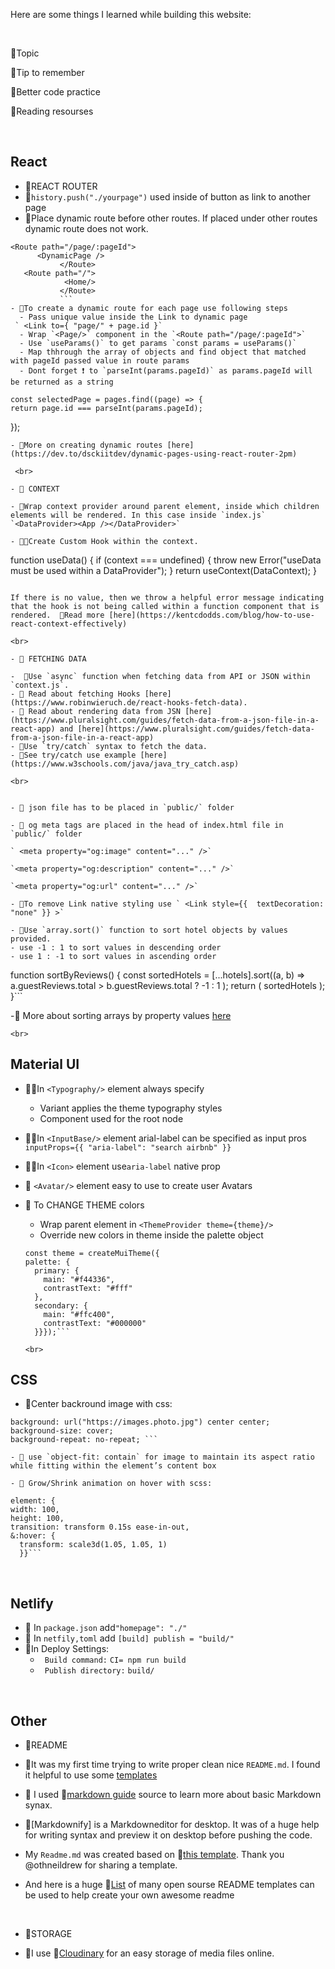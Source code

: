 Here are some things I learned while building this website:

<br>

🌴Topic

🥥Tip to remember

🌿Better code practice

📖Reading resourses

<br>

## React

- 🌴REACT ROUTER
- 🥥`history.push("./yourpage")` used inside of button as link to another page
- 🥥Place dynamic route before other routes. If placed under other routes dynamic route does not work.

````
<Route path="/page/:pageId">
      <DynamicPage />
           </Route>
   <Route path="/">
            <Home/>
           </Route>
           ```
- 🥥To create a dynamic route for each page use following steps
  - Pass unique value inside the Link to dynamic page
 ` <Link to={ "page/" + page.id }`
  - Wrap `<Page/>` component in the `<Route path="/page/:pageId">`
  - Use `useParams()` to get params `const params = useParams()`
  - Map thhrough the array of objects and find object that matched with pageId passed value in route params
  - Dont forget ❗ to `parseInt(params.pageId)` as params.pageId will be returned as a string

````

    const selectedPage = pages.find((page) => {
    return page.id === parseInt(params.pageId);

});

```
- 📖More on creating dynamic routes [here](https://dev.to/dsckiitdev/dynamic-pages-using-react-router-2pm)

 <br>

- 🌴 CONTEXT

- 🥥Wrap context provider around parent element, inside which children elements will be rendered. In this case inside `index.js`   `<DataProvider><App /></DataProvider>`

- 🥥🌿Create Custom Hook within the context.

```

function useData() {
if (context === undefined) {
throw new Error("useData must be used within a DataProvider");
}
return useContext(DataContext);
}

```

If there is no value, then we throw a helpful error message indicating that the hook is not being called within a function component that is rendered.  📖Read more [here](https://kentcdodds.com/blog/how-to-use-react-context-effectively)

<br>

- 🌴 FETCHING DATA

-  🥥Use `async` function when fetching data from API or JSON within `context.js`.
- 📖 Read about fetching Hooks [here](https://www.robinwieruch.de/react-hooks-fetch-data).
- 📖 Read about rendering data from JSN [here](https://www.pluralsight.com/guides/fetch-data-from-a-json-file-in-a-react-app) and [here](https://www.pluralsight.com/guides/fetch-data-from-a-json-file-in-a-react-app)
- 🥥Use `try/catch` syntax to fetch the data.
- 📖See try/catch use example [here](https://www.w3schools.com/java/java_try_catch.asp)

<br>


- 🥥 json file has to be placed in `public/` folder

- 🥥 og meta tags are placed in the head of index.html file in `public/` folder

` <meta property="og:image" content="..." />`

`<meta property="og:description" content="..." />`

`<meta property="og:url" content="..." />`

- 🥥To remove Link native styling use ` <Link style={{  textDecoration: "none" }} >`

- 🥥Use `array.sort()` function to sort hotel objects by values provided.
- use -1 : 1 to sort values in descending order
- use 1 : -1 to sort values in ascending order

```

function sortByReviews() {
const sortedHotels = [...hotels].sort((a, b) =>
a.guestReviews.total > b.guestReviews.total ? -1 : 1
);
return (
sortedHotels
);
}```

-📖 More about sorting arrays by property values [here](https://flaviocopes.com/how-to-sort-array-of-objects-by-property-javascript/)

    <br>

## Material UI

- 🥥🌿In `<Typography/>` element always specify

  - Variant applies the theme typography styles
  - Component used for the root node

- 🥥🌿In `<InputBase/>` element arial-label can be specified as input pros `inputProps={{ "aria-label": "search airbnb" }}`

- 🥥🌿In `<Icon>` element use`aria-label` native prop

- 🥥 `<Avatar/>` element easy to use to create user Avatars

- 🥥 To CHANGE THEME colors

  - Wrap parent element in `<ThemeProvider theme={theme}/>`
  - Override new colors in theme inside the palette object

  ````
  const theme = createMuiTheme({
  palette: {
    primary: {
      main: "#f44336",
      contrastText: "#fff"
    },
    secondary: {
      main: "#ffc400",
      contrastText: "#000000"
    }}});```

  <br>

  ````

## CSS

- 🥥Center backround image with css:

````
background: url("https://images.photo.jpg") center center;
background-size: cover;
background-repeat: no-repeat; ```

- 🥥 use `object-fit: contain` for image to maintain its aspect ratio while fitting within the element’s content box

- 🥥 Grow/Shrink animation on hover with scss:
````

    element: {
    width: 100,
    height: 100,
    transition: transform 0.15s ease-in-out,
    &:hover: {
      transform: scale3d(1.05, 1.05, 1)
      }}```

   <br>
 
## Netlify

- 🥥 In `package.json` add`"homepage": "./"`
- 🥥 In `netfily,toml` add `[build] publish = "build/"`
- 🥥In Deploy Settings:
  - ` Build command:` `CI= npm run build`
  - ` Publish directory:` `build/`

<br>

## Other

- 🌴README

- 🥥It was my first time trying to write proper clean nice `README.md`. I found it helpful to use some [templates](https://awesomeopensource.com/projects/readme)
- 🥥 I used 🔗[markdown guide](https://www.markdownguide.org/basic-syntax/) source to learn more about basic Markdown synax.
- 🥥[Markdownify] is a Markdowneditor for desktop. It was of a huge help for writing syntax and preview it on desktop before pushing the code.
- My `Readme.md` was created based on 🔗[this template](https://github.com/othneildrew/Best-README-Template).
  Thank you @othneildrew for sharing a template.
- And here is a huge 🔗[List](https://github.com/matiassingers/awesome-readme) of many open sourse README templates can be used to help create your own awesome readme

   <br>
   
 - 🌴STORAGE
  - 🥥I use 🔗[Cloudinary](https://cloudinary.com/) for an easy storage of media files online.
